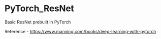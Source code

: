 # PyTorch_ResNet

Basic ResNet prebuilt in PyTorch

Reference - https://www.manning.com/books/deep-learning-with-pytorch
